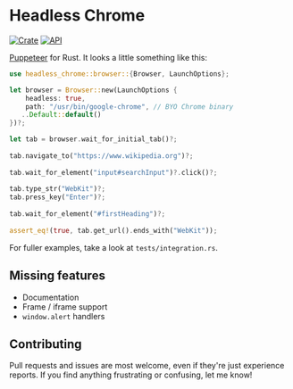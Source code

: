 # Headless Chrome
[![Crate](https://img.shields.io/crates/v/headless_chrome.svg)](https://crates.io/crates/headless_chrome)
[![API](https://docs.rs/headless_chrome/badge.svg)](https://docs.rs/headless_chrome)

[Puppeteer](https://github.com/GoogleChrome/puppeteer) for Rust. It looks a little something like this:

```rust
use headless_chrome::browser::{Browser, LaunchOptions};

let browser = Browser::new(LaunchOptions {  
    headless: true,  
    path: "/usr/bin/google-chrome", // BYO Chrome binary
   ..Default::default()  
})?;  

let tab = browser.wait_for_initial_tab()?;
	
tab.navigate_to("https://www.wikipedia.org")?;  
  
tab.wait_for_element("input#searchInput")?.click()?;
  
tab.type_str("WebKit")?;  
tab.press_key("Enter")?;  
  
tab.wait_for_element("#firstHeading")?;  
  
assert_eq!(true, tab.get_url().ends_with("WebKit"));
```

For fuller examples, take a look at `tests/integration.rs`.

## Missing features
* Documentation
* Frame / iframe support
* `window.alert` handlers
## Contributing
Pull requests and issues are most welcome, even if they're just experience reports. If you find anything frustrating or confusing, let me know!

